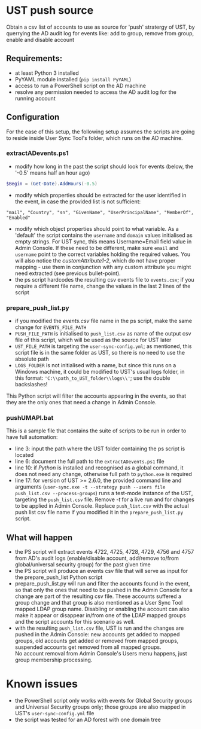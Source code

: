 # UST push source
Obtain a csv list of accounts to use as source for 'push' stratergy of UST, by querrying the AD audit log for events like: add to group, remove from group, enable and disable account

## Requirements:
- at least Python 3 installed
- PyYAML module installed (```pip install PyYAML```)
- access to run a PowerShell script on the AD machine
- resolve any permission needed to access the AD audit log for the running account

## Configuration
For the ease of this setup, the following setup assumes the scripts are going to reside inside User Sync Tool's folder, which runs on the AD machine.  

### extractADevents.ps1  
- modify how long in the past the script should look for events (below, the '-0.5' means half an hour ago)
```powershell
$Begin = (Get-Date).AddHours(-0.5)
```
- modify which properties should be extracted for the user identified in the event, in case the provided list is not sufficient:
```text
"mail", "Country", "sn", "GivenName", "UserPrincipalName", "MemberOf", "Enabled"
```
- modify which object properties should point to what variable. As a 'default' the script contains the ```username``` and ```domain``` values initialised as empty strings. For UST sync, this means Username=Email field value in Admin Console. If these need to be different, make sure ```email``` and ```username``` point to the correct variables holding the required values. You will also notice the *customAttribute1-2*, which do not have proper mapping - use them in conjunction with any custom attribute you might need extracted (see previous bullet-point).  
- the ps script hardcodes the resulting csv events file to ```events.csv```; if you require a different file name, change the values in the last 2 lines of the script  

### prepare_push_list.py  
- if you modified the *events.csv* file name in the ps script, make the same change for ```EVENTS_FILE_PATH```
- ```PUSH_FILE_PATH``` is initialised to ```push_list.csv``` as name of the output csv file of this script, which will be used as the source for UST later
- ```UST_FILE_PATH``` is targeting the ```user-sync-config.yml```; as mentioned, this script file is in the same folder as UST, so there is no need to use the absolute path
- ```LOGS_FOLDER``` is not initialised with a name, but since this runs on a Windows machine, it could be modified to UST's usual logs folder, in this format: ```'C:\\path_to_UST_folder\\logs\\'```; use the double backslashes!

This Python script will filter the accounts appearing in the events, so that they are the only ones that need a change in Admin Console.

### pushUMAPI.bat  
This is a sample file that contains the suite of scripts to be run in order to have full automation:  
- line 3: input the path where the UST folder containing the ps script is located
- line 6: document the full path to the ```extractADevents.ps1``` file
- line 10: if *Python* is installed and recognised as a global command, it does not need any change, otherwise full path to ```python.exe``` is required
- line 17: for version of UST >= 2.6.0, the provided command line and arguments (```user-sync.exe -t --strategy push --users file push_list.csv --process-groups```) runs a test-mode instance of the UST, targeting the ```push_list.csv``` file. Remove *-t* for a live run and for changes to be applied in Admin Console. Replace ```push_list.csv``` with the actual push list csv file name if you modified it in the ```prepare_push_list.py``` script.  

## What will happen
- the PS script will extract events 4722, 4725, 4728, 4729, 4756 and 4757 from AD's audit logs (enable/disable account, add/remove to/from global/universal security group) for the past given time
- the PS script will produce an events csv file that will serve as input for the prepare_push_list Python script
- prepare_push_list.py will run and filter the accounts found in the event, so that only the ones that need to be pushed in the Admin Console for a change are part of the resulting csv file. These accounts suffered a group change and that group is also mentioned as a User Sync Tool mapped LDAP group name. Disabling or enabling the account can also make it appear or disappear in/from one of the LDAP mapped groups and the script accounts for this scenario as well.
- with the resulting ```push_list.csv``` file, UST is run and the changes are pushed in the Admin Console: new accounts get added to mapped groups, old accounts get added or removed from mapped groups, suspended accounts get removed from all mapped groups.  
 No account removal from Admin Console's Users menu happens, just group membership processing.
 
 # Known issues
 - the PowerShell script only works with events for Global Security groups and Universal Security groups only; those groups are also mapped in UST's ```user-sync-config.yml``` file
 - the script was tested for an AD forest with one domain tree


